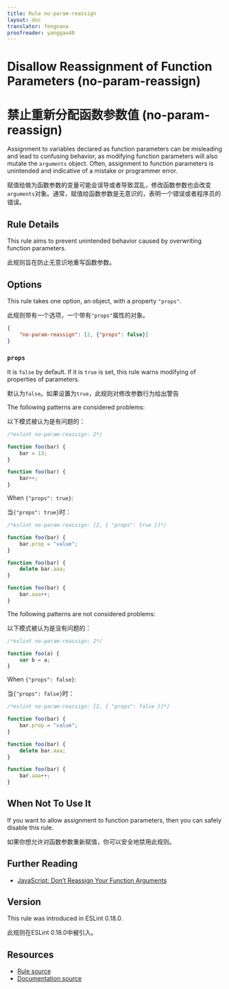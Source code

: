 ```yaml
---
title: Rule no-param-reassign
layout: doc
translator: fengnana
proofreader: yanggao40
---
```

<!-- Note: No pull requests accepted for this file. See README.md in the root directory for details. -->

# Disallow Reassignment of Function Parameters (no-param-reassign)
# 禁止重新分配函数参数值 (no-param-reassign)

Assignment to variables declared as function parameters can be misleading and lead to confusing behavior, as modifying function parameters will also mutate the `arguments` object. Often, assignment to function parameters is unintended and indicative of a mistake or programmer error.

赋值给做为函数参数的变量可能会误导或者导致混乱，修改函数参数也会改变`arguments`对象。通常，赋值给函数参数是无意识的，表明一个错误或者程序员的错误。

## Rule Details

This rule aims to prevent unintended behavior caused by overwriting function parameters.

此规则旨在防止无意识地重写函数参数。

## Options

This rule takes one option, an object, with a property `"props"`.

此规则带有一个选项，一个带有`"props"`属性的对象。

```json
{
    "no-param-reassign": [2, {"props": false}]
}
```

### `props`

It is `false` by default. If it is `true` is set, this rule warns modifying of properties of parameters.

默认为`false`。如果设置为`true`，此规则对修改参数行为给出警告

The following patterns are considered problems:

以下模式被认为是有问题的：

```js
/*eslint no-param-reassign: 2*/

function foo(bar) {
    bar = 13;
}

function foo(bar) {
    bar++;
}
```

When `{"props": true}`:

当`{"props": true}`时：

```js
/*eslint no-param-reassign: [2, { "props": true }]*/

function foo(bar) {
    bar.prop = "value";
}

function foo(bar) {
    delete bar.aaa;
}

function foo(bar) {
    bar.aaa++;
}
```
 
The following patterns are not considered problems:

以下模式被认为是没有问题的：

```js
/*eslint no-param-reassign: 2*/

function foo(a) {
    var b = a;
}
```

When `{"props": false}`:

当`{"props": false}`时：

```js
/*eslint no-param-reassign: [2, { "props": false }]*/

function foo(bar) {
    bar.prop = "value";
}

function foo(bar) {
    delete bar.aaa;
}

function foo(bar) {
    bar.aaa++;
}
```

## When Not To Use It

If you want to allow assignment to function parameters, then you can safely disable this rule.

如果你想允许对函数参数重新赋值，你可以安全地禁用此规则。

## Further Reading

* [JavaScript: Don’t Reassign Your Function Arguments](http://spin.atomicobject.com/2011/04/10/javascript-don-t-reassign-your-function-arguments/)

## Version

This rule was introduced in ESLint 0.18.0.

此规则在ESLint 0.18.0中被引入。

## Resources

* [Rule source](https://github.com/eslint/eslint/tree/master/lib/rules/no-param-reassign.js)
* [Documentation source](https://github.com/eslint/eslint/tree/master/docs/rules/no-param-reassign.md)
